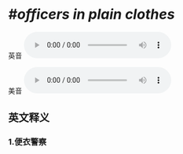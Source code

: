 # ***\#officers in plain clothes*** 
英音
<audio src="./media/offi cers in plain clothes1_AAC.aac" controls="controls"></audio>

美音
<audio src="./media/offi cers in plain clothes2_AAC.aac" controls="controls"></audio>



  

英文释义
---
### 1.**便衣警察**  


